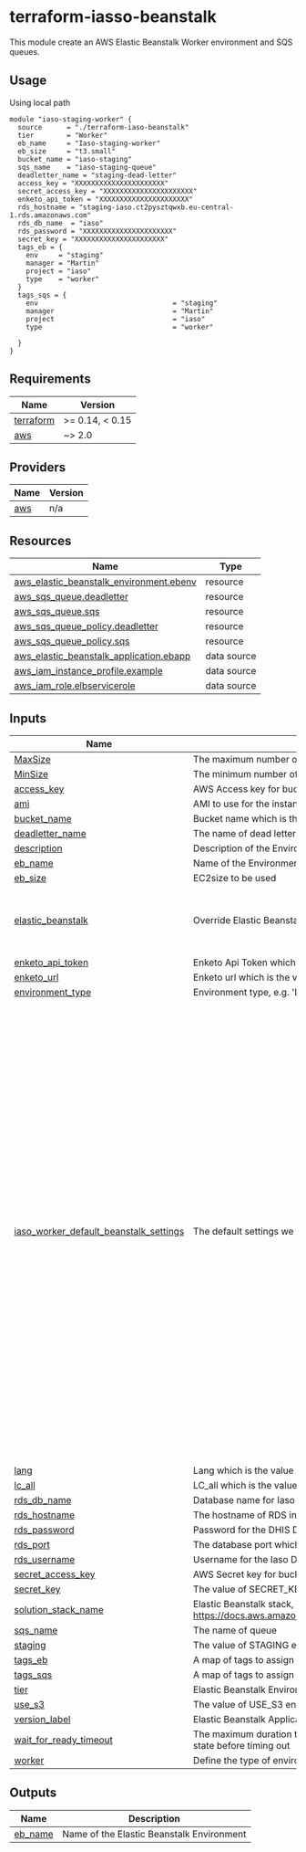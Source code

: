 # terraform-iasso-beanstalk

This module create an AWS Elastic Beanstalk Worker environment and SQS queues. 

## Usage 
Using local path 
```hcl
module "iaso-staging-worker" {
  source      = "./terraform-iaso-beanstalk"
  tier        = "Worker"
  eb_name     = "Iaso-staging-worker"
  eb_size     = "t3.small"
  bucket_name = "iaso-staging"
  sqs_name    = "iaso-staging-queue"
  deadletter_name = "staging-dead-letter"
  access_key = "XXXXXXXXXXXXXXXXXXXXXX"
  secret_access_key = "XXXXXXXXXXXXXXXXXXXXXX"
  enketo_api_token = "XXXXXXXXXXXXXXXXXXXXXX"
  rds_hostname = "staging-iaso.ct2pysztqwxb.eu-central-1.rds.amazonaws.com"
  rds_db_name  = "iaso"
  rds_password = "XXXXXXXXXXXXXXXXXXXXXX"
  secret_key = "XXXXXXXXXXXXXXXXXXXXXX"
  tags_eb = {
    env     = "staging"
    manager = "Martin"
    project = "iaso"
    type    = "worker"
  }
  tags_sqs = {
    env                                 = "staging"
    manager                             = "Martin"
    project                             = "iaso"
    type                                = "worker"

  }
}
```

## Requirements

| Name | Version |
|------|---------|
| <a name="requirement_terraform"></a> [terraform](#requirement\_terraform) | >= 0.14, < 0.15 |
| <a name="requirement_aws"></a> [aws](#requirement\_aws) | ~> 2.0 |

## Providers

| Name | Version |
|------|---------|
| <a name="provider_aws"></a> [aws](#provider\_aws) | n/a |


## Resources

| Name | Type |
|------|------|
| [aws_elastic_beanstalk_environment.ebenv](https://registry.terraform.io/providers/hashicorp/aws/latest/docs/resources/elastic_beanstalk_environment) | resource |
| [aws_sqs_queue.deadletter](https://registry.terraform.io/providers/hashicorp/aws/latest/docs/resources/sqs_queue) | resource |
| [aws_sqs_queue.sqs](https://registry.terraform.io/providers/hashicorp/aws/latest/docs/resources/sqs_queue) | resource |
| [aws_sqs_queue_policy.deadletter](https://registry.terraform.io/providers/hashicorp/aws/latest/docs/resources/sqs_queue_policy) | resource |
| [aws_sqs_queue_policy.sqs](https://registry.terraform.io/providers/hashicorp/aws/latest/docs/resources/sqs_queue_policy) | resource |
| [aws_elastic_beanstalk_application.ebapp](https://registry.terraform.io/providers/hashicorp/aws/latest/docs/data-sources/elastic_beanstalk_application) | data source |
| [aws_iam_instance_profile.example](https://registry.terraform.io/providers/hashicorp/aws/latest/docs/data-sources/iam_instance_profile) | data source |
| [aws_iam_role.elbservicerole](https://registry.terraform.io/providers/hashicorp/aws/latest/docs/data-sources/iam_role) | data source |

## Inputs

| Name | Description | Type | Default | Required |
|------|-------------|------|---------|:--------:|
| <a name="input_MaxSize"></a> [MaxSize](#input\_MaxSize) | The maximum number of instances that you want in your Auto Scaling group | `number` | `4` | no |
| <a name="input_MinSize"></a> [MinSize](#input\_MinSize) | The minimum number of instances that you want in your Auto Scaling group | `number` | `1` | no |
| <a name="input_access_key"></a> [access\_key](#input\_access\_key) | AWS Access key for bucket which is the value of AWS\_ACCESS\_KEY\_ID env | `string` | `""` | no |
| <a name="input_ami"></a> [ami](#input\_ami) | AMI to use for the instance | `string` | `"ami-043e4e49a1b1c990a"` | no |
| <a name="input_bucket_name"></a> [bucket\_name](#input\_bucket\_name) | Bucket name which is the value of AWS\_STORAGE\_BUCKET\_NAME env | `string` | `""` | no |
| <a name="input_deadletter_name"></a> [deadletter\_name](#input\_deadletter\_name) | The name of dead letter queue | `string` | `"iaso-staging-queue"` | no |
| <a name="input_description"></a> [description](#input\_description) | Description of the Environment | `string` | `""` | no |
| <a name="input_eb_name"></a> [eb\_name](#input\_eb\_name) | Name of the Environment | `any` | n/a | yes |
| <a name="input_eb_size"></a> [eb\_size](#input\_eb\_size) | EC2size to be used | `string` | `"t2.micro"` | no |
| <a name="input_elastic_beanstalk"></a> [elastic\_beanstalk](#input\_elastic\_beanstalk) | Override Elastic Beanstalk setttings | <pre>list(object({<br>    namespace = string<br>    name      = string<br>    value     = string<br>  }))</pre> | `[]` | no |
| <a name="input_enketo_api_token"></a> [enketo\_api\_token](#input\_enketo\_api\_token) | Enketo Api Token which is the value of ENKETO\_API\_TOKEN env | `string` | `""` | no |
| <a name="input_enketo_url"></a> [enketo\_url](#input\_enketo\_url) | Enketo url which is the value of ENKETO\_URL env | `string` | `"https://enketo-iaso.bluesquare.org"` | no |
| <a name="input_environment_type"></a> [environment\_type](#input\_environment\_type) | Environment type, e.g. 'LoadBalanced' or 'SingleInstance' | `string` | `"LoadBalanced"` | no |
| <a name="input_iaso_worker_default_beanstalk_settings"></a> [iaso\_worker\_default\_beanstalk\_settings](#input\_iaso\_worker\_default\_beanstalk\_settings) | The default settings we use in all our worker | <pre>list(object({<br>    name      = string<br>    namespace = string<br>    value     = string<br>  }))</pre> | <pre>[<br>  {<br>    "name": "RollingUpdateType",<br>    "namespace": "aws:autoscaling:updatepolicy:rollingupdate",<br>    "value": "Time"<br>  },<br>  {<br>    "name": "Timeout",<br>    "namespace": "aws:autoscaling:updatepolicy:rollingupdate",<br>    "resource": "",<br>    "value": "PT30M"<br>  },<br>  {<br>    "name": "IgnoreHealthCheck",<br>    "namespace": "aws:elasticbeanstalk:command",<br>    "value": "false"<br>  },<br>  {<br>    "name": "Availability Zones",<br>    "namespace": "aws:autoscaling:asg",<br>    "value": "Any"<br>  },<br>  {<br>    "name": "DeploymentPolicy",<br>    "namespace": "aws:elasticbeanstalk:command",<br>    "value": "AllAtOnce"<br>  },<br>  {<br>    "name": "RollingUpdateEnabled",<br>    "namespace": "aws:autoscaling:updatepolicy:rollingupdate",<br>    "value": "false"<br>  },<br>  {<br>    "name": "EnvironmentType",<br>    "namespace": "aws:elasticbeanstalk:environment",<br>    "value": "LoadBalanced"<br>  }<br>]</pre> | no |
| <a name="input_lang"></a> [lang](#input\_lang) | Lang which is the value of LANG env | `string` | `"en_GB.UTF-8"` | no |
| <a name="input_lc_all"></a> [lc\_all](#input\_lc\_all) | LC\_all which is the value of LC\_ALL env | `string` | `"en_GB.UTF-8"` | no |
| <a name="input_rds_db_name"></a> [rds\_db\_name](#input\_rds\_db\_name) | Database name for Iaso which is the value of RDS\_DB\_NAME env | `string` | `"iaso"` | no |
| <a name="input_rds_hostname"></a> [rds\_hostname](#input\_rds\_hostname) | The hostname of RDS instance which is the value of RDS\_HOSTNAME env | `string` | `""` | no |
| <a name="input_rds_password"></a> [rds\_password](#input\_rds\_password) | Password for the DHIS DB user which is the value of RDS\_PASSWORD env | `string` | `""` | no |
| <a name="input_rds_port"></a> [rds\_port](#input\_rds\_port) | The database port which is the value of RDS\_PORD env | `string` | `"5432"` | no |
| <a name="input_rds_username"></a> [rds\_username](#input\_rds\_username) | Username for the Iaso DB user which is the value of RDS\_USERNAME env | `string` | `"iaso"` | no |
| <a name="input_secret_access_key"></a> [secret\_access\_key](#input\_secret\_access\_key) | AWS Secret key for bucket which is the value of AWS\_SECRET\_ACCESS\_KEY env | `string` | `""` | no |
| <a name="input_secret_key"></a> [secret\_key](#input\_secret\_key) | The value of SECRET\_KEY env | `string` | `""` | no |
| <a name="input_solution_stack_name"></a> [solution\_stack\_name](#input\_solution\_stack\_name) | Elastic Beanstalk stack, e.g. Docker, Go, Node, Java, IIS. For more info, see https://docs.aws.amazon.com/elasticbeanstalk/latest/platforms/platformssupported.html | `string` | `"64bit Amazon Linux 2018.03 v2.9.11 running Python 3.6"` | no |
| <a name="input_sqs_name"></a> [sqs\_name](#input\_sqs\_name) | The name of queue | `string` | `"iaso-staging-queue"` | no |
| <a name="input_staging"></a> [staging](#input\_staging) | The value of STAGING env | `string` | `"true"` | no |
| <a name="input_tags_eb"></a> [tags\_eb](#input\_tags\_eb) | A map of tags to assign to Environment | `map(string)` | `{}` | no |
| <a name="input_tags_sqs"></a> [tags\_sqs](#input\_tags\_sqs) | A map of tags to assign to the queue | `map(string)` | `{}` | no |
| <a name="input_tier"></a> [tier](#input\_tier) | Elastic Beanstalk Environment tier. Valid values are Worker or WebServer | `string` | n/a | yes |
| <a name="input_use_s3"></a> [use\_s3](#input\_use\_s3) | The value of USE\_S3 env | `string` | `"true"` | no |
| <a name="input_version_label"></a> [version\_label](#input\_version\_label) | Elastic Beanstalk Application version to deploy | `string` | `""` | no |
| <a name="input_wait_for_ready_timeout"></a> [wait\_for\_ready\_timeout](#input\_wait\_for\_ready\_timeout) | The maximum duration to wait for the Elastic Beanstalk Environment to be in a ready state before timing out | `string` | `"20m"` | no |
| <a name="input_worker"></a> [worker](#input\_worker) | Define the type of environment. It is the value of WORKER env | `string` | `"true"` | no |

## Outputs

| Name | Description |
|------|-------------|
| <a name="output_eb_name"></a> [eb\_name](#output\_eb\_name) | Name of the Elastic Beanstalk Environment |

